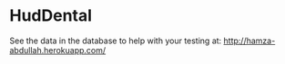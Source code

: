 # HudDental

See the data in the database to help with your testing at:
http://hamza-abdullah.herokuapp.com/
